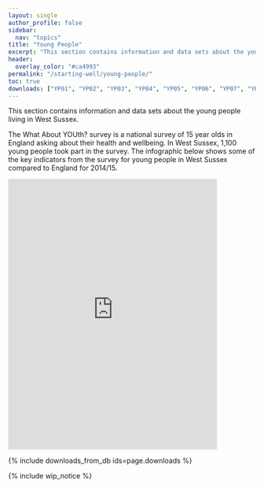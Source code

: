 ```yaml
---
layout: single
author_profile: false
sidebar:
  nav: "topics"
title: "Young People"
excerpt: "This section contains information and data sets about the young people living in West Sussex."
header:
  overlay_color: "#ca4993"
permalink: "/starting-well/young-people/"
toc: true
downloads: ["YP01", "YP02", "YP03", "YP04", "YP05", "YP06", "YP07", "YP08", "YP09", "YP10", "YP11", "YP12", "YP13", "YP14", "YP15", "YP16"]
---
```


This section contains information and data sets about the young people living in West Sussex.

The What About YOUth? survey is a national survey of 15 year olds in England asking about their health and wellbeing. In West Sussex, 1,100 young people took part in the survey. The infographic below shows some of the key indicators from the survey for young people in West Sussex compared to England for 2014/15.

<embed src="http://jsna.westsussex.gov.uk/wp-content/uploads/2017/02/What-About-YOUth-Graphic-PHSRU.pdf" width="425" height="550">

{% include downloads_from_db ids=page.downloads %}

{% include wip_notice %}